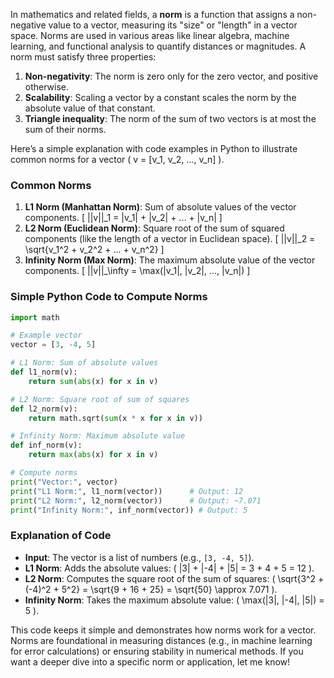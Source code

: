 In mathematics and related fields, a **norm** is a function that assigns a non-negative value to a vector, measuring its "size" or "length" in a vector space. Norms are used in various areas like linear algebra, machine learning, and functional analysis to quantify distances or magnitudes. A norm must satisfy three properties:
1. **Non-negativity**: The norm is zero only for the zero vector, and positive otherwise.
2. **Scalability**: Scaling a vector by a constant scales the norm by the absolute value of that constant.
3. **Triangle inequality**: The norm of the sum of two vectors is at most the sum of their norms.

Here’s a simple explanation with code examples in Python to illustrate common norms for a vector \( v = [v_1, v_2, ..., v_n] \).

### Common Norms
1. **L1 Norm (Manhattan Norm)**: Sum of absolute values of the vector components.
   \[
   ||v||_1 = |v_1| + |v_2| + ... + |v_n|
   \]
2. **L2 Norm (Euclidean Norm)**: Square root of the sum of squared components (like the length of a vector in Euclidean space).
   \[
   ||v||_2 = \sqrt{v_1^2 + v_2^2 + ... + v_n^2}
   \]
3. **Infinity Norm (Max Norm)**: The maximum absolute value of the vector components.
   \[
   ||v||_\infty = \max(|v_1|, |v_2|, ..., |v_n|)
   \]

### Simple Python Code to Compute Norms
```python
import math

# Example vector
vector = [3, -4, 5]

# L1 Norm: Sum of absolute values
def l1_norm(v):
    return sum(abs(x) for x in v)

# L2 Norm: Square root of sum of squares
def l2_norm(v):
    return math.sqrt(sum(x * x for x in v))

# Infinity Norm: Maximum absolute value
def inf_norm(v):
    return max(abs(x) for x in v)

# Compute norms
print("Vector:", vector)
print("L1 Norm:", l1_norm(vector))      # Output: 12
print("L2 Norm:", l2_norm(vector))      # Output: ~7.071
print("Infinity Norm:", inf_norm(vector)) # Output: 5
```

### Explanation of Code
- **Input**: The vector is a list of numbers (e.g., `[3, -4, 5]`).
- **L1 Norm**: Adds the absolute values: \( |3| + |-4| + |5| = 3 + 4 + 5 = 12 \).
- **L2 Norm**: Computes the square root of the sum of squares: \( \sqrt{3^2 + (-4)^2 + 5^2} = \sqrt{9 + 16 + 25} = \sqrt{50} \approx 7.071 \).
- **Infinity Norm**: Takes the maximum absolute value: \( \max(|3|, |-4|, |5|) = 5 \).

This code keeps it simple and demonstrates how norms work for a vector. Norms are foundational in measuring distances (e.g., in machine learning for error calculations) or ensuring stability in numerical methods. If you want a deeper dive into a specific norm or application, let me know!
